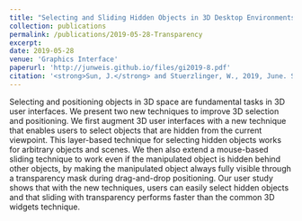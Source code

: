 ```yaml
---
title: "Selecting and Sliding Hidden Objects in 3D Desktop Environments"
collection: publications
permalink: /publications/2019-05-28-Transparency
excerpt:
date: 2019-05-28
venue: 'Graphics Interface'
paperurl: 'http://junweis.github.io/files/gi2019-8.pdf'
citation: '<strong>Sun, J.</strong> and Stuerzlinger, W., 2019, June. Selecting and Sliding Hidden Objects in 3D Desktop Environments. In Graphics Interface (Vol. 8, pp. 1-8).'
---
```

Selecting and positioning objects in 3D space are fundamental tasks in 3D user interfaces. We present two new techniques to improve 3D selection and positioning. We first augment 3D user interfaces with a new technique that enables users to select objects that are hidden from the current viewpoint. This layer-based technique for selecting hidden objects works for arbitrary objects and scenes. We then also extend a mouse-based sliding technique to work even if the manipulated object is hidden behind other objects, by making the manipulated object always fully visible through a transparency mask during drag-and-drop positioning. Our user study shows that with the new techniques, users can easily select hidden objects and that sliding with transparency performs faster than the common 3D widgets technique.

<!-- lite-youtube custom element -->
<link rel="stylesheet" href="https://paulirish.github.io/lite-youtube-embed/src/lite-yt-embed.css" />
<script src="https://paulirish.github.io/lite-youtube-embed/src/lite-yt-embed.js"></script>

<lite-youtube videoid="Lt_lYFHrwR0"></lite-youtube>
